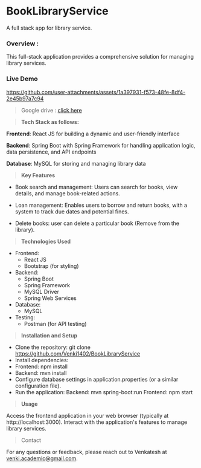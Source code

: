 # BookLibraryService
A full stack app for library service.

### **Overview :**
This full-stack application provides a comprehensive solution for managing library services.

### Live Demo




https://github.com/user-attachments/assets/1a397931-f573-48fe-8df4-2e45b97a7c94



> Google drive : [click here](https://drive.google.com/file/d/1vHXkSwmwzurqfyQ-s1ijbNOGjNwxbutl/view?usp=sharing)

> **Tech Stack as follows:**

**Frontend**: React JS for building a dynamic and user-friendly interface

**Backend**: Spring Boot with Spring Framework for handling application logic, data persistence, and API endpoints

**Database**: MySQL for storing and managing library data


> **Key Features**

* Book search and management: Users can search for books, view details, and manage book-related actions.

* Loan management: Enables users to borrow and return books, with a system to track due dates and potential fines.

* Delete books: user can delete a particular book (Remove from the library).


> **Technologies Used**
* Frontend:
  *  React JS
  *  Bootstrap (for styling)
* Backend:
  * Spring Boot
  * Spring Framework
  * MySQL Driver
  * Spring Web Services
* Database:
  * MySQL
* Testing:
  * Postman (for API testing)
 
    
> **Installation and Setup**

* Clone the repository: git clone https://github.com/Venki1402/BookLibraryService
* Install dependencies:
* Frontend: npm install
* Backend: mvn install
* Configure database settings in application.properties (or a similar configuration file).
* Run the application: Backend: mvn spring-boot:run Frontend: npm start

  
> **Usage**

Access the frontend application in your web browser (typically at http://localhost:3000). Interact with the application's features to manage library services.

> Contact

For any questions or feedback, please reach out to Venkatesh at venki.academic@gmail.com.
